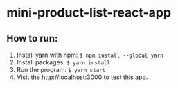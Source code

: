 # mini-product-list-react-app

## How to run:
1. Install yarn with npm:
  `$ npm install --global yarn`
2. Install packages:
  `$ yarn install`
3. Run the program:
  `$ yarn start`
4. Visit the http://localhost:3000 to test this app.